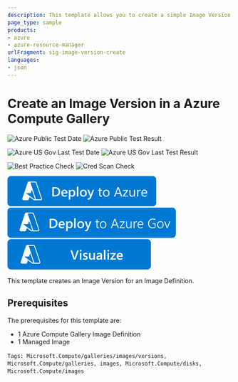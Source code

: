 ```yaml
---
description: This template allows you to create a simple Image Version in a Azure Compute Gallery. Please ensure that you have run the Azure Compute Gallery 101 Template and the Image Definition 101 Template before you deploy this.
page_type: sample
products:
- azure
- azure-resource-manager
urlFragment: sig-image-version-create
languages:
- json
---
```

# Create an Image Version in a Azure Compute Gallery

![Azure Public Test Date](https://azurequickstartsservice.blob.core.windows.net/badges/quickstarts/microsoft.compute/sig-image-version-create/PublicLastTestDate.svg)
![Azure Public Test Result](https://azurequickstartsservice.blob.core.windows.net/badges/quickstarts/microsoft.compute/sig-image-version-create/PublicDeployment.svg)

![Azure US Gov Last Test Date](https://azurequickstartsservice.blob.core.windows.net/badges/quickstarts/microsoft.compute/sig-image-version-create/FairfaxLastTestDate.svg)
![Azure US Gov Last Test Result](https://azurequickstartsservice.blob.core.windows.net/badges/quickstarts/microsoft.compute/sig-image-version-create/FairfaxDeployment.svg)

![Best Practice Check](https://azurequickstartsservice.blob.core.windows.net/badges/quickstarts/microsoft.compute/sig-image-version-create/BestPracticeResult.svg)
![Cred Scan Check](https://azurequickstartsservice.blob.core.windows.net/badges/quickstarts/microsoft.compute/sig-image-version-create/CredScanResult.svg)

[![Deploy To Azure](https://raw.githubusercontent.com/Azure/azure-quickstart-templates/master/1-CONTRIBUTION-GUIDE/images/deploytoazure.svg?sanitize=true)](https://portal.azure.com/#create/Microsoft.Template/uri/https%3A%2F%2Fraw.githubusercontent.com%2FAzure%2Fazure-quickstart-templates%2Fmaster%2Fquickstarts%2Fmicrosoft.compute%2Fsig-image-version-create%2Fazuredeploy.json)
[![Deploy To Azure US Gov](https://raw.githubusercontent.com/Azure/azure-quickstart-templates/master/1-CONTRIBUTION-GUIDE/images/deploytoazuregov.svg?sanitize=true)](https://portal.azure.us/#create/Microsoft.Template/uri/https%3A%2F%2Fraw.githubusercontent.com%2FAzure%2Fazure-quickstart-templates%2Fmaster%2Fquickstarts%2Fmicrosoft.compute%2Fsig-image-version-create%2Fazuredeploy.json)
[![Visualize](https://raw.githubusercontent.com/Azure/azure-quickstart-templates/master/1-CONTRIBUTION-GUIDE/images/visualizebutton.svg?sanitize=true)](http://armviz.io/#/?load=https%3A%2F%2Fraw.githubusercontent.com%2FAzure%2Fazure-quickstart-templates%2Fmaster%2Fquickstarts%2Fmicrosoft.compute%2Fsig-image-version-create%2Fazuredeploy.json)

This template creates an Image Version for an Image Definition.

## Prerequisites
The prerequisites for this template are:
- 1 Azure Compute Gallery Image Definition
- 1 Managed Image

`Tags: Microsoft.Compute/galleries/images/versions, Microsoft.Compute/galleries, images, Microsoft.Compute/disks, Microsoft.Compute/images`
